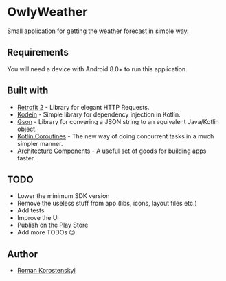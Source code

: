 # OwlyWeather

Small application for getting the weather forecast in simple way.

## Requirements

You will need a device with Android 8.0+ to run this application.

## Built with

* [Retrofit 2](https://square.github.io/retrofit/) - Library for elegant HTTP Requests.
* [Kodein](https://kodein.org) - Simple library for dependency injection in Kotlin.
* [Gson](https://github.com/google/gson) - Library for convering a JSON string to an equivalent Java/Kotlin object.
* [Kotlin Coroutines](https://github.com/Kotlin/kotlinx.coroutines) - The new way of doing concurrent tasks in a much simpler manner.
* [Architecture Components](https://developer.android.com/topic/libraries/architecture/) - A useful set of goods for building apps faster.

## TODO

* Lower the minimum SDK version
* Remove the useless stuff from app (libs, icons, layout files etc.)
* Add tests
* Improve the UI
* Publish on the Play Store
* Add more TODOs 😉

## Author

* [Roman Korostenskyi](https://github.com/korostenskyiHub)